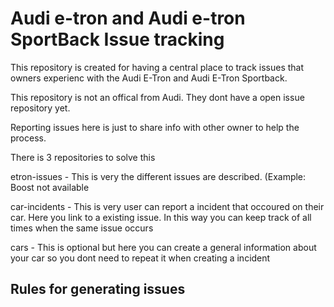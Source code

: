 # Audi e-tron and Audi e-tron SportBack Issue tracking
This repository is created for having a central place to track issues that owners experienc with the Audi E-Tron and Audi E-Tron Sportback.

This repository is not an offical from Audi. They dont have a open issue repository yet. 

Reporting issues here is just to share info with other owner to help the process. 

There is 3 repositories to solve this

etron-issues - This is very the different issues are described. (Example: Boost not available

car-incidents - This is very user can report a incident that occoured on their car. Here you link to a existing issue. In this way you can keep track of all times when the same issue occurs

cars - This is optional but here you can create a general information about your car so you dont need to repeat it when creating a incident


## Rules for generating issues


